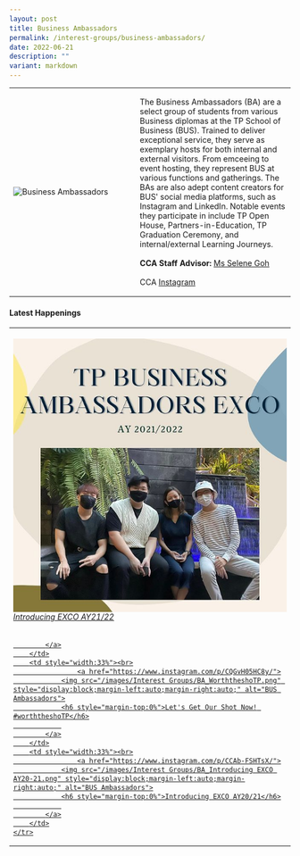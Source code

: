 ```yaml
---
layout: post
title: Business Ambassadors
permalink: /interest-groups/business-ambassadors/
date: 2022-06-21
description: ""
variant: markdown
---
```

<div>
    <table>
        <tbody><tr>
            <td style="width:45%"><img src="https://hosting.photobucket.com/images/i/tracyng81/Business_Ambassadors.jpeg?width=320&amp;height=320&amp;fit=bounds" style="display:block;margin-left:auto;margin-right:auto;" alt="Business Ambassadors"></td>
            <td>
                <p>
                    The Business Ambassadors (BA) are a select group of students from various Business diplomas at the TP School of Business (BUS). Trained to deliver exceptional service, they serve as exemplary hosts for both internal and external visitors. From emceeing to event hosting, they represent BUS at various functions and gatherings. The BAs are also adept content creators for BUS' social media platforms, such as Instagram and LinkedIn. Notable events they participate in include TP Open House, Partners-in-Education, TP Graduation Ceremony, and internal/external Learning Journeys.<br>
                    <br>
                    <b>CCA Staff Advisor:</b> <a href="mailto:Selene_GOH@TP.EDU.SG">Ms Selene Goh </a><br>
                    <br>
                    CCA <a href="https://www.instagram.com/tpbizschool/?hl=en">Instagram</a>
                </p>
            </td>
        </tr>
    </tbody></table>
</div>

#### Latest Happenings

<table>
    <tbody><tr>
        <td style="width:33%"><br>
            <a href="https://www.instagram.com/p/CROGblWHmwg/">
                <img src="/images/Interest Groups/BA_Introducing EXCO AY21-22.png" style="display:block;margin-left:auto;margin-right:auto;" alt="BUS Ambassadors">
                <h6 style="margin-top:0%">Introducing EXCO AY21/22</h6>
                
            </a>
        </td>
        <td style="width:33%"><br>
					<a href="https://www.instagram.com/p/CQGvH05HC8y/">
                <img src="/images/Interest Groups/BA_WorththeshoTP.png" style="display:block;margin-left:auto;margin-right:auto;" alt="BUS Ambassadors">
                <h6 style="margin-top:0%">Let's Get Our Shot Now! #worththeshoTP</h6>
                
            </a>
        </td>
        <td style="width:33%"><br>
					<a href="https://www.instagram.com/p/CCAb-FSHTsX/">
                <img src="/images/Interest Groups/BA_Introducing EXCO AY20-21.png" style="display:block;margin-left:auto;margin-right:auto;" alt="BUS Ambassadors">
                <h6 style="margin-top:0%">Introducing EXCO AY20/21</h6>
                
            </a>
        </td>
    </tr>
</tbody></table>